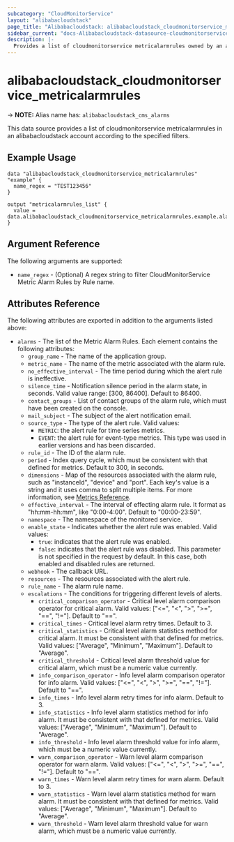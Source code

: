 ```yaml
---
subcategory: "CloudMonitorService"
layout: "alibabacloudstack"
page_title: "Alibabacloudstack: alibabacloudstack_cloudmonitorservice_metricalarmrules"
sidebar_current: "docs-Alibabacloudstack-datasource-cloudmonitorservice-metricalarmrules"
description: |- 
  Provides a list of cloudmonitorservice metricalarmrules owned by an alibabacloudstack account.
---
```


# alibabacloudstack_cloudmonitorservice_metricalarmrules
-> **NOTE:** Alias name has: `alibabacloudstack_cms_alarms`

This data source provides a list of cloudmonitorservice metricalarmrules in an alibabacloudstack account according to the specified filters.

## Example Usage

```hcl
data "alibabacloudstack_cloudmonitorservice_metricalarmrules" "example" {
  name_regex = "TEST123456"
}

output "metricalarmrules_list" {
  value = data.alibabacloudstack_cloudmonitorservice_metricalarmrules.example.alarms
}
```

## Argument Reference

The following arguments are supported:

* `name_regex` - (Optional) A regex string to filter CloudMonitorService Metric Alarm Rules by Rule name.

## Attributes Reference

The following attributes are exported in addition to the arguments listed above:

* `alarms` - The list of the Metric Alarm Rules. Each element contains the following attributes:
  * `group_name` - The name of the application group.
  * `metric_name` - The name of the metric associated with the alarm rule.
  * `no_effective_interval` - The time period during which the alert rule is ineffective.
  * `silence_time` - Notification silence period in the alarm state, in seconds. Valid value range: [300, 86400]. Default to 86400.
  * `contact_groups` - List of contact groups of the alarm rule, which must have been created on the console.
  * `mail_subject` - The subject of the alert notification email.
  * `source_type` - The type of the alert rule. Valid values:
    - `METRIC`: the alert rule for time series metrics.
    - `EVENT`: the alert rule for event-type metrics. This type was used in earlier versions and has been discarded.
  * `rule_id` - The ID of the alarm rule.
  * `period` - Index query cycle, which must be consistent with that defined for metrics. Default to 300, in seconds.
  * `dimensions` - Map of the resources associated with the alarm rule, such as "instanceId", "device" and "port". Each key's value is a string and it uses comma to split multiple items. For more information, see [Metrics Reference](https://www.alibabacloud.com/help/doc-detail/28619.htm).
  * `effective_interval` - The interval of effecting alarm rule. It format as "hh:mm-hh:mm", like "0:00-4:00". Default to "00:00-23:59".
  * `namespace` - The namespace of the monitored service.
  * `enable_state` - Indicates whether the alert rule was enabled. Valid values:
    - `true`: indicates that the alert rule was enabled.
    - `false`: indicates that the alert rule was disabled. This parameter is not specified in the request by default. In this case, both enabled and disabled rules are returned.
  * `webhook` - The callback URL.
  * `resources` - The resources associated with the alert rule.
  * `rule_name` - The alarm rule name.
  * `escalations` - The conditions for triggering different levels of alerts.
    * `critical_comparison_operator` - Critical level alarm comparison operator for critical alarm. Valid values: ["<=", "<", ">", ">=", "==", "!="]. Default to "==".
    * `critical_times` - Critical level alarm retry times. Default to 3.
    * `critical_statistics` - Critical level alarm statistics method for critical alarm. It must be consistent with that defined for metrics. Valid values: ["Average", "Minimum", "Maximum"]. Default to "Average".
    * `critical_threshold` - Critical level alarm threshold value for critical alarm, which must be a numeric value currently.
    * `info_comparison_operator` - Info level alarm comparison operator for info alarm. Valid values: ["<=", "<", ">", ">=", "==", "!="]. Default to "==".
    * `info_times` - Info level alarm retry times for info alarm. Default to 3.
    * `info_statistics` - Info level alarm statistics method for info alarm. It must be consistent with that defined for metrics. Valid values: ["Average", "Minimum", "Maximum"]. Default to "Average".
    * `info_threshold` - Info level alarm threshold value for info alarm, which must be a numeric value currently.
    * `warn_comparison_operator` - Warn level alarm comparison operator for warn alarm. Valid values: ["<=", "<", ">", ">=", "==", "!="]. Default to "==".
    * `warn_times` - Warn level alarm retry times for warn alarm. Default to 3.
    * `warn_statistics` - Warn level alarm statistics method for warn alarm. It must be consistent with that defined for metrics. Valid values: ["Average", "Minimum", "Maximum"]. Default to "Average".
    * `warn_threshold` - Warn level alarm threshold value for warn alarm, which must be a numeric value currently.
